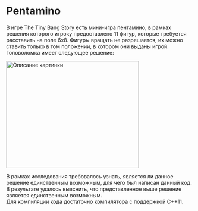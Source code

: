 # Pentamino
В игре The Tiny Bang Story есть мини-игра пентамино, в рамках решения которого игроку предоставлено 11 фигур, которые требуется расставить на поле 6х8. Фигуры вращать не разрешается, их можно ставить только в том положении, в котором они выданы игрой. Головоломка имеет следующее решение:

<image src="/images/pentamino_answer.jpg" alt="Описание картинки" width="356" height="288">
  
В рамках исследования требовалось узнать, является ли данное решение единственным возможным, для чего был написан данный код. В результате удалось выяснить, что представленное выше решение является единственным возможным.  
Для компиляции кода достаточно компилятора с поддержкой С++11.
